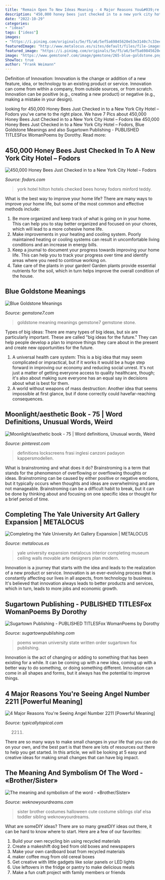 ```yaml
---
title: "Remain Open To New Ideas Meaning - 4 Major Reasons You&#039;re Seeing Angel Number 2211 [powerful Meaning]"
description: "450,000 honey bees just checked in to a new york city hotel – fodors"
date: "2022-10-29"
categories:
- "ideas"
tags: ["ideas"]
images:
- "https://i.pinimg.com/originals/5e/f5/a6/5ef5a69845620e53e3140c7c33eedcd4.jpg"
featuredImage: "http://www.metalocus.es/sites/default/files/file-images/ml_renovation_yale_11.jpg"
featured_image: "https://i.pinimg.com/originals/5e/f5/a6/5ef5a69845620e53e3140c7c33eedcd4.jpg"
image: "https://www.gemstone7.com/image/gemstone/265-blue-goldstone.png"
ShowToc: true
author: "Frank Weimann"
---
```



Definition of Innovation:
Innovation is the change or addition of a new feature, idea, or technology to an existing product or service. Innovation can come from within a company, from outside sources, or from scratch. Innovation can be positive (e.g., creating a new product) or negative (e.g., making a mistake in your design).

	

		
looking for 450,000 Honey Bees Just Checked in to a New York City Hotel – Fodors you've came to the right place. We have 7 Pics about 450,000 Honey Bees Just Checked in to a New York City Hotel – Fodors like 450,000 Honey Bees Just Checked in to a New York City Hotel – Fodors, Blue Goldstone Meanings and also Sugartown Publishing - PUBLISHED TITLESFox WomanPoems by Dorothy. Read more:
		
    
## 450,000 Honey Bees Just Checked In To A New York City Hotel – Fodors

<img loading=lazy src="https://cdn.fodors.com/wp-content/uploads/2017/08/midtownhilton.jpg" onerror="this.onerror=null;this.src='https://tse2.mm.bing.net/th?id=OIP.CKLV83jPc7dQM-Qbci8dEQEyDM&amp;pid=15.1';" alt="450,000 Honey Bees Just Checked in to a New York City Hotel – Fodors">

_Source: fodors.com_

>york hotel hilton hotels checked bees honey fodors minford teddy. 

	

What is the best way to improve your home life?
There are many ways to improve your home life, but some of the most common and effective methods include: 
1. Be more organized and keep track of what is going on in your home. This can help you to stay better organized and focused on your chores, which will lead to a more cohesive home life. 
2. Make improvements in your heating and cooling system. Poorly maintained heating or cooling systems can result in uncomfortable living conditions and an increase in energy bills. 
3. Keep a journal to document your progress towards improving your home life. This can help you to track your progress over time and identify areas where you need to continue working on. 
4. Take care of the plants in your garden! Garden plants provide essential nutrients for the soil, which in turn helps improve the overall condition of the house.

    
## Blue Goldstone Meanings

<img loading=lazy src="https://www.gemstone7.com/image/gemstone/265-blue-goldstone.png" onerror="this.onerror=null;this.src='https://tse2.mm.bing.net/th?id=OIP.naeA-fkHZ7fmP2odNS4DFgAAAA&amp;pid=15.1';" alt="Blue Goldstone Meanings">

_Source: gemstone7.com_

>goldstone meaning meanings gemstone7 gemstone stone. 

	

Types of big ideas:
There are many types of big ideas, but six are particularly important. These are called "big ideas for the future." They can help people develop a plan to improve things they care about in the present and create new opportunities for the future.
1. A universal health care system: This is a big idea that may seem complicated or impractical, but if it works it would be a huge step forward in improving our economy and reducing social unrest. It's not just a matter of getting everyone access to quality healthcare, though; it's also about making sure everyone has an equal say in decisions about what is best for them.
2. A world without weapons of mass destruction: Another idea that seems impossible at first glance, but if done correctly could havefar-reaching consequences.

    
## Moonlight/aesthetic Book - 75 | Word Definitions, Unusual Words, Weird

<img loading=lazy src="https://i.pinimg.com/originals/5e/f5/a6/5ef5a69845620e53e3140c7c33eedcd4.jpg" onerror="this.onerror=null;this.src='https://tse4.mm.bing.net/th?id=OIP.wRoqRSbf8e_pwlYYM46SdgHaNL&amp;pid=15.1';" alt="Moonlight/aesthetic book - 75 | Word definitions, Unusual words, Weird">

_Source: pinterest.com_

>definitions lockscreens frasi inglesi canzoni padayon kappersmodellen. 

	

What is brainstroming and what does it do?
Brainstroming is a term that stands for the phenomenon of overflowing or overflowing thoughts or ideas. Brainstroming can be caused by either positive or negative emotions, but it typically occurs when thoughts and ideas are overwhelming and are not manageable. Brainstroming can be a difficult habit to break, but it can be done by thinking about and focusing on one specific idea or thought for a brief period of time.

    
## Completing The Yale University Art Gallery Expansion | METALOCUS

<img loading=lazy src="http://www.metalocus.es/sites/default/files/file-images/ml_renovation_yale_11.jpg" onerror="this.onerror=null;this.src='https://tse2.mm.bing.net/th?id=OIP.h0Y3vESa7rPPfNaef7CBMgHaFr&amp;pid=15.1';" alt="Completing the Yale University Art Gallery Expansion | METALOCUS">

_Source: metalocus.es_

>yale university expansion metalocus interior completing museum ceiling walls movable arte designers plan modern. 

	

Innovation is a journey that starts with the idea and leads to the realization of a new product or service. Innovation is an ever-evolving process that is constantly affecting our lives in all aspects, from technology to business. It's believed that innovation always leads to better products and services, which in turn, leads to more jobs and economic growth.

    
## Sugartown Publishing - PUBLISHED TITLESFox WomanPoems By Dorothy

<img loading=lazy src="http://sugartownpublishing.com/yahoo_site_admin/assets/images/full_cover_small.45135712_std.jpg" onerror="this.onerror=null;this.src='https://tse2.mm.bing.net/th?id=OIP.4Uifz-DbHvlVAHUy0ZWppQAAAA&amp;pid=15.1';" alt="Sugartown Publishing - PUBLISHED TITLESFox WomanPoems by Dorothy">

_Source: sugartownpublishing.com_

>poems woman university state written order sugartown fox publishing. 

	

Innovation is the act of changing or adding to something that has been existing for a while. It can be coming up with a new idea, coming up with a better way to do something, or doing something different. Innovation can come in all shapes and forms, but it always has the potential to improve things.

    
## 4 Major Reasons You&#039;re Seeing Angel Number 2211 [Powerful Meaning]

<img loading=lazy src="https://typicallytopical.com/wp-content/uploads/2021/06/angel-number-2211-meaning-257x300.jpg" onerror="this.onerror=null;this.src='https://tse4.mm.bing.net/th?id=OIP.1w_W5aGv-aWRLEz3CVhhFwAAAA&amp;pid=15.1';" alt="4 Major Reasons You&#039;re Seeing Angel Number 2211 [Powerful Meaning]">

_Source: typicallytopical.com_

>2211. 

	

There are so many ways to make small changes in your life that you can do on your own, and the best part is that there are lots of resources out there to help you get started. In this article, we will be looking at 5 easy and creative ideas for making small changes that can have big impact.

    
## The Meaning And Symbolism Of The Word - «Brother/Sister»

<img loading=lazy src="https://weknowyourdreams.com/images/brother-sister/brother-sister-03.jpg" onerror="this.onerror=null;this.src='https://tse1.mm.bing.net/th?id=OIP.KAnXcUzwEMsURxdcY8W9YQHaJ4&amp;pid=15.1';" alt="The meaning and symbolism of the word - «Brother/Sister»">

_Source: weknowyourdreams.com_

>sister brother costumes halloween cute costume siblings olaf elsa toddler sibling weknowyourdreams. 

	

What are someDIY ideas?
There are so many greatDIY ideas out there, it can be hard to know where to start. Here are a few of our favorites: 
1. Build your own recycling bin using recycled materials 
2. Create a makeshift dog bed from old boxes and newspapers 
3. Make your own cardboard boat from recycled materials 
4. maker coffee mug from old cereal boxes 
5. Get creative with little gadgets like solar panels or LED lights 
6. Use leftovers in the fridge or pantry to make delicious meals 
7. Make a fun craft project with family members or friends 

